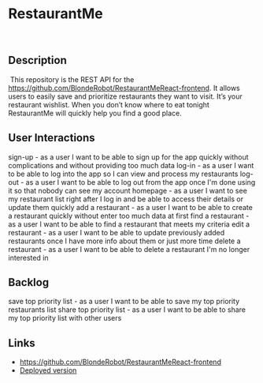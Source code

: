 # RestaurantMe

​

## Description

​
This repository is the REST API for the https://github.com/BlondeRobot/RestaurantMeReact-frontend. It allows users to easily save and prioritize restaurants they want to visit. It’s your restaurant wishlist. When you don’t know where to eat tonight RestaurantMe will quickly help you find a good place.

## User Interactions

sign-up - as a user I want to be able to sign up for the app quickly without complications and without providing too much data 
log-in - as a user I want to be able to log into the app so I can view and process my restaurants 
log-out - as a user I want to be able to log out from the app once I'm done using it so that nobody can see my account 
homepage - as a user I want to see my restaurant list right after I log in and be able to access their details or update them quickly 
add a restaurant - as a user I want to be able to create a restaurant quickly without enter too much data at first 
find a restaurant - as a user I want to be able to find a restaurant that meets my criteria 
edit a restaurant - as a user I want to be able to update previously added restaurants once I have more info about them or just more time 
delete a restaurant - as a user I want to be able to delete a restaurant I'm no longer interested in

## Backlog
save top priority list - as a user I want to be able to save my top priority restaurants list
share top priority list - as a user I want to be able to share my top priority list with other users



## Links

- https://github.com/BlondeRobot/RestaurantMeReact-frontend
- [Deployed version](https://brave-bassi-6a62c5.netlify.app/)
